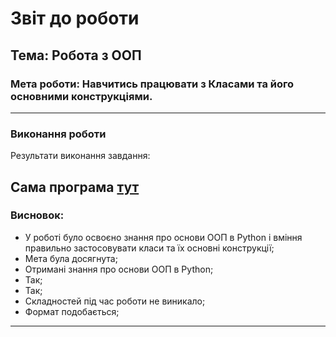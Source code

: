 # Звіт до роботи
## Тема: Робота з ООП
### Мета роботи: Навчитись працювати з Класами та його основними конструкціями.

---
### Виконання роботи
Результати виконання завдання:

Сама програма [тут](classes.ipynb)
---
### Висновок:
- У роботі було освоєно знання про основи ООП в Python і вміння правильно застосовувати класи та їх основні конструкції;
- Мета була досягнута;
- Отримані знання про основи ООП в Python;
- Так;
- Так;
- Складностей під час роботи не виникало;
- Формат подобається;
---
